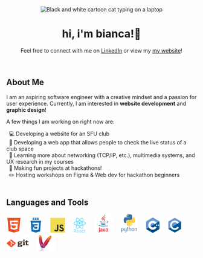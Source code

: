 <div id="header" align="center">
  <img src="https://media1.giphy.com/media/v1.Y2lkPTc5MGI3NjExam41bTF5bTYwcWs1ZDV5M3ZubDdkYmtseHJwYnhkeGJpMDM5M3Z2eSZlcD12MV9pbnRlcm5hbF9naWZfYnlfaWQmY3Q9cw/ZCes4khR2025X0rOLY/giphy.gif" alt="Black and white cartoon cat typing on a laptop" height="350px">
  <h1>hi, i'm bianca!👋</h1>
  Feel free to connect with me on <a href="" style="backgroundColor:blue">LinkedIn</a> or view my <a href="">my website</a>!
</div> 
<br><br>
<h2>About Me</h2>
<p>I am an aspiring software engineer with a creative mindset and a passion for user experience. Currently, I am interested in <strong>website development</strong> and <strong>graphic design</strong>!</p>
<p>A few things I am working on right now are: </p>
&ensp;💻 Developing a website for an SFU club<br>
&ensp;🌱 Developing a web app that allows people to check the live status of a club space<br> 
&ensp;🔭 Learning more about networking (TCP/IP, etc.), multimedia systems, and UX research in my courses<br>
&ensp;👯 Making fun projects at hackathons!<br>
&ensp;✏️ Hosting workshops on Figma & Web dev for hackathon beginners
<br><br>
<h2>Languages and Tools</h2>
<div>
  <img src="https://github.com/devicons/devicon/blob/master/icons/html5/html5-original.svg" title="HTML5" alt="HTML" width="40" height="40"/>&emsp;
  <img src="https://github.com/devicons/devicon/blob/master/icons/css3/css3-plain-wordmark.svg"  title="CSS3" alt="CSS" width="40" height="40"/>&emsp;
  <img src="https://github.com/devicons/devicon/blob/master/icons/javascript/javascript-original.svg" title="JavaScript" alt="JavaScript" width="40" height="40"/>&emsp;
  <img src="https://github.com/devicons/devicon/blob/master/icons/react/react-original-wordmark.svg" title="React" alt="React" width="40" height="40"/>&emsp;
  <img src="https://github.com/devicons/devicon/blob/master/icons/java/java-original-wordmark.svg" title="Java" alt="Java" width="50" height="50"/>&emsp;
  <img src="https://github.com/devicons/devicon/blob/master/icons/python/python-original-wordmark.svg" title="Python" alt="Python" width="50" height="50"/>&emsp;
  <img src="https://github.com/devicons/devicon/blob/master/icons/cplusplus/cplusplus-original.svg" title="C++" alt="C++" width="40" height="40"/>&emsp;
  <img src="https://github.com/devicons/devicon/blob/master/icons/c/c-original.svg" title="C" alt="C" width="40" height="40"/>&emsp;
  <img src="https://github.com/devicons/devicon/blob/master/icons/git/git-original-wordmark.svg" title="Git" alt="Git" width="60" height="50"/>&emsp;
  <img src="https://github.com/devicons/devicon/blob/master/icons/maven/maven-original.svg" title="Maven" alt="Maven" width="50" height="50"/>&emsp;
</div>

<!--
**biancadimaano/biancadimaano** is a ✨ _special_ ✨ repository because its `README.md` (this file) appears on your GitHub profile.

Here are some ideas to get you started:

- 🔭 I’m currently working on ...
- 🌱 I’m currently learning ...
- 👯 I’m looking to collaborate on ...
- 🤔 I’m looking for help with ...
- 💬 Ask me about ...
- 📫 How to reach me: ...
- 😄 Pronouns: ...
- ⚡ Fun fact: ...
-->
